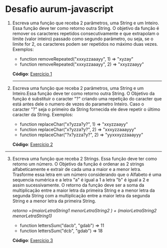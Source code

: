 # Desafio aurum-javascript

1. Escreva uma função que receba 2 parâmetros, uma String e um Inteiro. Essa função deve ter como retorno outra String. O objetivo da função é remover os caracteres repetidos consecutivamente e que extrapolam o limite (valor inteiro) passado como segundo parâmetro, ou seja, se o limite for 2, os caracteres podem ser repetidos no máximo duas vezes. Exemplos:

   * function removeRepeated("xxxyzzaaayy", 1) => "xyzay"
   * function removeRepeated("xxxyzzaaayy", 2) => "xxyzzaayy"

   **Código**: [Exercício 1](./src/exer1.js)

   ___

2. Escreva uma função que receba 2 parâmetros, uma String e um Inteiro.Essa função deve ter como retorno outra String. O Objetivo da função é substituir o caracter "?" criando uma repetição do caracter que está antes dele o numero de vezes do parametro Inteiro. Caso o caracter "?" seja o primeiro da String fornecida ele deve repetir o último caracter da String. Exemplos:

   * function replaceChar("x?yzza?y?", 1) => "xxyzzaayy"
   * function replaceChar("x?yzza?y?", 2) => "xxxyzzaaayyy"
   * function replaceChar("?x?yzza?y?", 2) => "yyxxxyzzaaayyy"

   **Código**: [Exercício 2](./src/exer2.js)

___

3. Escreva uma função que receba 2 Strings. Essa função deve ter como retorno um número. O Objetivo da função é ordenar as 2 strings alfabeticamente e extrair de cada uma a maior e a menor letra. Trasforme essa letra em um número considerando que o Alfabeto é uma sequencia numérica e a letra "a" é igual a 1 a letra "b" é igual a 2 e assim sucessivamente. O retorno da função deve ser a soma da multiplicação entre a maior letra da primeira String e a menor letra da segunda String com a multiplicação entre a maior letra da segunda String e a menor letra da primeira String.

   *retorno =(maiorLetraString1 menorLetraString2 ) + (maiorLetraString2  menorLetraString1)*

   * function lettersSum("dacb", "gdab") => 11
   * function lettersSum("dcb", "gdab") => 18
   
   **Código**: [Exercício 3](./src/exer3.js)
